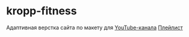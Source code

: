 # kropp-fitness
Адаптивная верстка сайта по макету для [YouTube-канала](https://www.youtube.com/@AleksanderLamkov)
[Плейлист](https://youtube.com/playlist?list=PL0MUAHwery4rqkzKF1mDBCIH_eZgjY6uN&si=3Uqb7trqQUIL25LB)
